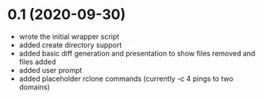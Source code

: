 # 0.1 (2020-09-30)
- wrote the initial wrapper script
- added create directory support
- added basic diff generation and presentation to show files removed and files added
- added user prompt
- added placeholder rclone commands (currently -c 4 pings to two domains)

